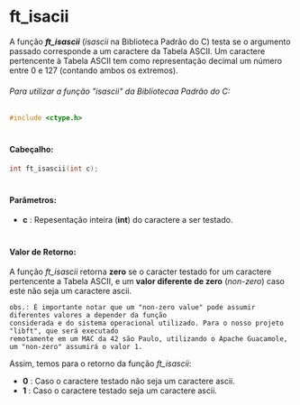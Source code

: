 # ft_isacii

A função __*ft_isascii*__ (_isascii_ na Biblioteca Padrão do C) testa se o argumento passado corresponde a um caractere da Tabela ASCII. Um caractere pertencente à Tabela ASCII tem como representação decimal um número entre 0 e 127 (contando ambos os extremos).

###### Para utilizar a função "_isascii_" da Bibliotecaa Padrão do C:
~~~c
#include <ctype.h>
~~~

#
#### Cabeçalho:
~~~c
int	ft_isascii(int c);
~~~

#
#### Parâmetros:
 * **c** : Repesentação inteira (**int**) do caractere a ser testado.

#
#### Valor de Retorno:
A função *ft_isascii* retorna **zero** se o caracter testado for um caractere pertencente a Tabela ASCII, e um **valor diferente de zero** (*non-zero*) caso este não seja um caractere ascii.

	obs.: É importante notar que um "non-zero value" pode assumir diferentes valores a depender da função
	considerada e do sistema operacional utilizado. Para o nosso projeto "libft", que será executado
	remotamente em um MAC da 42 são Paulo, utilizando o Apache Guacamole, um "non-zero" assumirá o valor 1.

Assim, temos para o retorno da função *ft_isascii*:
* **0** : Caso o caractere testado não seja um caractere ascii.
* **1** : Caso o caractere testado seja um caractere ascii.
